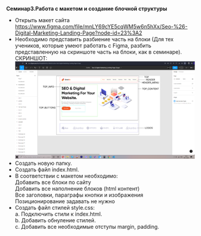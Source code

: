 **Семинар3.Работа с макетом и cоздание блочной структуры**

* Открыть макет сайта https://www.figma.com/file/mnLY69cYE5cqWM5w6n5hXx/Seo-%26-Digital-Marketing-Landing-Page?node-id=23%3A2
* Необходимо представить разбиение часть на блоки (Для тех учеников, которые умеют работать с Figma, разбить представленную на скриншоте часть на блоки, как в семинаре). \
СКРИНШОТ:
![Sceen](https://github.com/Gregorian1489/HTML_CSS/blob/main/Seminar3/Screen.png)
* Создать новую папку.
* Создать файл index.html.
* В соответствии с макетом необходимо: \
Добавить все блоки по сайту \
Добавить все наполнение блоков (html контент) \
Все заголовки, параграфы кнопки и изображения \
Позиционирование задавать не нужно
* Создать файл стилей style.css: \
 a. Подключить стили к index.html. \
 b. Добавить обнуление стилей. \
 c. Добавить все необходимые отступы margin, padding.
